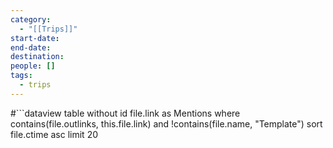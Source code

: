 ```yaml
---
category:
  - "[[Trips]]"
start-date:
end-date:
destination:
people: []
tags:
  - trips
---
```


#```dataview
table without id
	file.link as Mentions
where
	contains(file.outlinks, this.file.link) and
	!contains(file.name, "Template")
sort file.ctime asc
limit 20
```

